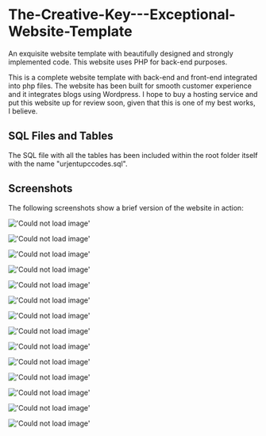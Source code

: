 # The-Creative-Key---Exceptional-Website-Template
An exquisite website template with beautifully designed and strongly implemented code. This website uses PHP for back-end purposes.

This is a complete website template with back-end and front-end integrated into php files. The website has been built for smooth customer experience and it integrates blogs using Wordpress.
I hope to buy a hosting service and put this website up for review soon, given that this is one of my best works, I believe.  
  
## SQL Files and Tables

The SQL file with all the tables has been included within the root folder itself with the name "urjentupccodes.sql".  

## Screenshots
The following screenshots show a brief version of the website in action:  


!['Could not load image'](/Screenshots/Screenshot%20(43).png)  
  
!['Could not load image'](/Screenshots/Screenshot%20(44).png)  
  
!['Could not load image'](/Screenshots/Screenshot%20(45).png)  
  
!['Could not load image'](/Screenshots/Screenshot%20(46).png)  
  
!['Could not load image'](/Screenshots/Screenshot%20(47).png)  
  
!['Could not load image'](/Screenshots/Screenshot%20(48).png)  
  
!['Could not load image'](/Screenshots/Screenshot%20(49).png)  
  
!['Could not load image'](/Screenshots/Screenshot%20(50).png)  
  
!['Could not load image'](/Screenshots/Screenshot%20(51).png)  
  
!['Could not load image'](/Screenshots/Screenshot%20(52).png)  
  
!['Could not load image'](/Screenshots/Screenshot%20(53).png)  
  
!['Could not load image'](/Screenshots/Screenshot%20(54).png)  
  
!['Could not load image'](/Screenshots/Screenshot%20(55).png)  
  
!['Could not load image'](/Screenshots/Screenshot%20(56).png)  
  
